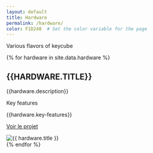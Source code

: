 ```yaml
---
layout: default
title: Hardware
permalink: /hardware/
color: F1D248  # Set the color variable for the page
---
```


<section>
    <!-- Hardware Citation Section -->
    <div class="citation" style="background-color: #{{page.color}}">
        <p>Various flavors of keycube</p>
    </div>
    <!-- Loop through Hardware Data -->
    {% for hardware in site.data.hardware %}
    <div class="hardware">
        <div class="description">
            <!-- Hardware Title and Description -->
            <h2 style="text-transform: uppercase"><i class="fa-solid fa-square" style="color: #{{ page.color }}"></i> {{hardware.title}} </h2>
            <p>{{hardware.description}}</p>
            <!-- Key Features of the Hardware -->
            <p style="color: #{{ page.color }}"> Key features</p>
            <p> {{hardware.key-features}} </p>
            <!-- Link to the Project on GitHub -->
            <a href="{{hardware.git-link}}" class="link"><p>Voir le projet</p> </a>
        </div>
        <!-- Hardware Image Container -->
        <div class="img-container">
            <img src="{{ hardware.image }}" alt="{{ hardware.title }}">
            <div class="separator"></div>
        </div>
    </div>
    {% endfor %}

</section>
